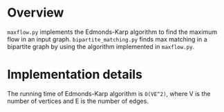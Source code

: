# Overview
`maxflow.py` implements the Edmonds-Karp algorithm to find the maximum flow in an input graph.
`bipartite_matching.py` finds max matching in a bipartite graph by using the algorithm implemented in `maxflow.py`.

# Implementation details
The running time of Edmonds-Karp algorithm is `O(VE^2)`, where V is the number of vertices and E is the number of edges.
